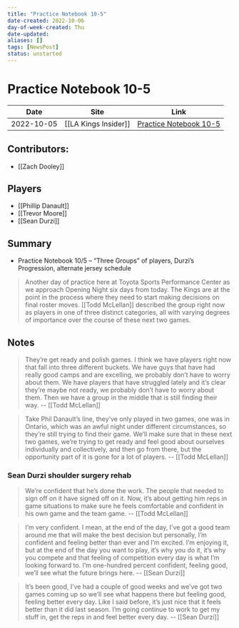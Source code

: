 ```yaml
---
title: "Practice Notebook 10-5"
date-created: 2022-10-06
day-of-week-created: Thu
date-updated: 
aliases: []
tags: [NewsPost]
status: unstarted
---
```


# Practice Notebook 10-5

Date | Site | Link
---|---|---
2022-10-05   | [[LA Kings Insider]]  | [Practice Notebook 10-5](https://lakingsinsider.com/2022/10/05/practice-notebook-10-5-three-groups-of-players-durzis-progression-alternate-jersey-schedule/)

## Contributors:
- [[Zach Dooley]]

## Players
- [[Phillip Danault]]
- [[Trevor Moore]]
- [[Sean Durzi]]

## Summary
- Practice Notebook 10/5 – “Three Groups” of players, Durzi’s Progression, alternate jersey schedule
> Another day of practice here at Toyota Sports Performance Center as we approach Opening Night six days from today. The Kings are at the point in the process where they need to start making decisions on final roster moves. [[Todd McLellan]] described the group right now as players in one of three distinct categories, all with varying degrees of importance over the course of these next two games.

## Notes

> They’re get ready and polish games. I think we have players right now that fall into three different buckets. We have guys that have had really good camps and are excelling, we probably don’t have to worry about them. We have players that have struggled lately and it’s clear they’re maybe not ready, we probably don’t have to worry about them. Then we have a group in the middle that is still finding their way.  -- [[Todd McLellan]]

> Take Phil Danault’s line, they’ve only played in two games, one was in Ontario, which was an awful night under different circumstances, so they’re still trying to find their game. We’ll make sure that in these next two games, we’re trying to get ready and feel good about ourselves individually and collectively, and then go from there, but the opportunity part of it is gone for a lot of players. -- [[Todd McLellan]]


### Sean Durzi shoulder surgery rehab

> We’re confident that he’s done the work. The people that needed to sign off on it have signed off on it. Now, it’s about getting him reps in game situations to make sure he feels comfortable and confident in his own game and the team game. -- [[Todd McLellan]]

> I’m very confident. I mean, at the end of the day, I’ve got a good team around me that will make the best decision but personally, I’m confident and feeling better than ever and I’m excited. I’m enjoying it, but at the end of the day you want to play, it’s why you do it, it’s why you compete and that feeling of competition every day is what I’m looking forward to. I’m one-hundred percent confident, feeling good, we’ll see what the future brings here. -- [[Sean Durzi]]

> It’s been good, I’ve had a couple of good weeks and we’ve got two games coming up so we’ll see what happens there but feeling good, feeling better every day. Like I said before, it’s just nice that it feels better than it did last season. I’m going continue to work to get my stuff in, get the reps in and feel better every day. -- [[Sean Durzi]]

